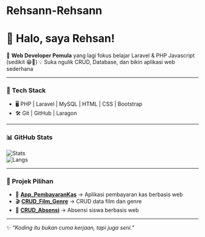 # Rehsann-Rehsann

# 👋 Halo, saya Rehsan!

🚀 **Web Developer Pemula** yang lagi fokus belajar Laravel & PHP Javascript (sedikit 😁👊) 
💡 Suka ngulik CRUD, Database, dan bikin aplikasi web sederhana  

---

### 🔧 Tech Stack
- 🖥️ PHP | Laravel | MySQL | HTML | CSS | Bootstrap  
- 🛠️ Git | GitHub | Laragon  

---

### 📊 GitHub Stats
![Stats](https://github-readme-stats.vercel.app/api?username=rehsann&show_icons=true&theme=tokyonight)  
![Langs](https://github-readme-stats.vercel.app/api/top-langs/?username=rehsann&layout=compact&theme=tokyonight)

---

### 📂 Projek Pilihan
- 💸 **[App_PembayaranKas](https://github.com/rehsann/App_PembayaranKas)** → Aplikasi pembayaran kas berbasis web  
- 🎬 **[CRUD_Film_Genre](https://github.com/rehsann/CRUD_Film_Genre)** → CRUD data film dan genre  
- 🏫 **[CRUD_Absensi](https://github.com/rehsann/CRUD_Absensi)** → Absensi siswa berbasis web  

---

✨ *“Koding itu bukan cuma kerjaan, tapi juga seni.”*
